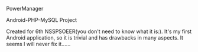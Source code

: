 PowerManager

Android-PHP-MySQL Project

Created for 6th NSSPSOEER(you don't need to know what it is:). It's my first Android application, so it is trivial and has drawbacks in many aspects. It seems I will never fix it......


